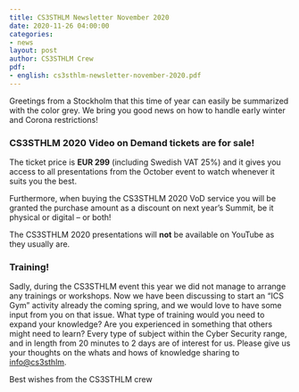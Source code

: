 ```yaml
---
title: CS3STHLM Newsletter November 2020
date: 2020-11-26 04:00:00
categories:
- news
layout: post
author: CS3STHLM Crew
pdf:
- english: cs3sthlm-newsletter-november-2020.pdf
---
```


Greetings from a Stockholm that this time of year can easily be summarized with the color grey. We bring you good news on how to handle early winter and Corona restrictions! 

### CS3STHLM 2020 Video on Demand tickets are for sale!

The ticket price is **EUR 299** (including Swedish VAT 25%) and it gives you access to all presentations from the October event to watch whenever it suits you the best.

Furthermore, when buying the CS3STHLM 2020 VoD service you will be granted the purchase amount as a discount on next year’s Summit, be it physical or digital – or both!

The CS3STHLM 2020 presentations will **not** be available on YouTube as they usually are.   

### Training!

Sadly, during the CS3STHLM event this year we did not manage to arrange any trainings or workshops. Now we have been discussing to start an “ICS Gym” activity already the coming spring, and we would love to have some input from you on that issue. What type of training would you need to expand your knowledge? Are you experienced in something that others might need to learn? Every type of subject within the Cyber Security range, and in length from 20 minutes to 2 days are of interest for us. Please give us your thoughts on the whats and hows of knowledge sharing to [info@cs3sthlm](mailto:info@cs3sthlm.se).

Best wishes from the CS3STHLM crew


